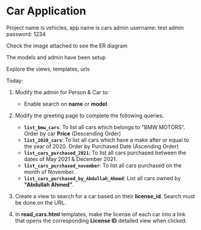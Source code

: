 # Car Application

Project name is vehicles, app name is cars
admin username: test
admin password: 1234

Check the image attached to see the ER diagram 

The models and admin have been setup 

Explore the views, templates, urls

Today:
1. Modify the admin for Person & Car to:

   - Enable search on **name** or **model**. 

2. Modify the greeting page to complete the following queries.

   - **`list_bmw_cars`**:  To list all cars which belongs to "BMW MOTORS". Order by car **Price** (Descending Order) 
   - **`list_2020_cars`**:  To list all cars which have a make after or equal to the year of 2020. Order by Purchased Date (Ascending Order)
   - **`list_cars_purchased_2021`**:  To list all cars purchased between the dates of May 2021 & December 2021.
   - **`list_cars_purchased_november`**:  To list all cars purchased on the month of November.
   - **`list_cars_purchased_by_Abdullah_Ahmed`**: List all cars owned by **"Abdullah Ahmed"**.

3. Create a view to search for a car based on their **license_id**. Search must be done on the URL.

4. In **read_cars.html** templates, make the license of each car into a link that opens the corresponding **License ID** detailed view when clicked.